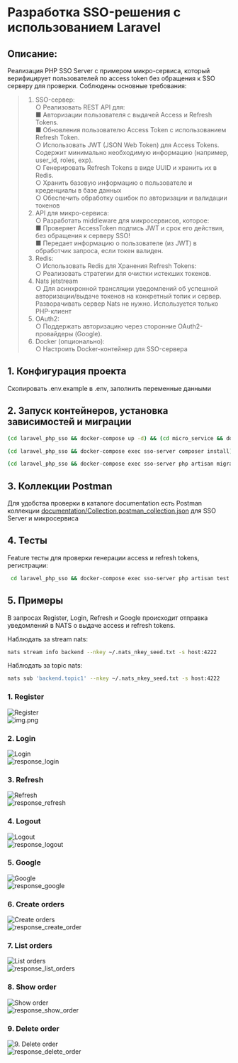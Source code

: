 # Разработка SSO-решения с использованием Laravel

## Описание:
Реализация PHP SSO Server с примером микро-сервиса, который верифицирует пользователей по access token без обращения к SSO серверу для проверки. 
Соблюдены основные требования:

> 1. SSO-сервер:  
   ○ Реализовать REST API для:  
   ■ Авторизации пользователя с выдачей Access и Refresh Tokens.  
   ■ Обновления пользователю Access Token с использованием Refresh
   Token.  
   ○ Использовать JWT (JSON Web Token) для Access Tokens. Содержит минимально
   необходимую информацию (например, user_id, roles, exp).  
   ○ Генерировать Refresh Tokens в виде UUID и хранить их в Redis.  
   ○ Хранить базовую информацию о пользователе и креденциалы в базе данных  
   ○ Обеспечить обработку ошибок по авторизации и валидации токенов  
> 2. API для микро-сервиса:  
   ○ Разработать middleware для микросервисов, которое:  
   ■ Проверяет AccessToken подпись JWT и срок его действия, без
   обращения к серверу SSO!  
   ■ Передает информацию о пользователе (из JWT) в обработчик запроса,
   если токен валиден.
> 3. Redis:  
   ○ Использовать Redis для Хранения Refresh Tokens:  
   ○ Реализовать стратегии для очистки истекших токенов.
> 4. Nats jetstream  
   ○ Для асинхронной трансляции уведомлений об успешной авторизации/выдаче
   токенов на конкретный топик и сервер. Разворачивать сервер Nats не нужно.
   Используется только PHP-клиент
> 5. OAuth2:  
   ○ Поддержать авторизацию через сторонние OAuth2-провайдеры (Google).
> 6. Docker (опционально):  
   ○ Настроить Docker-контейнер для SSO-сервера


## 1. Конфигурация проекта
Скопировать .env.example в .env, заполнить переменные данными

## 2. Запуск контейнеров, установка зависимостей и миграции
```bash
(cd laravel_php_sso && docker-compose up -d) && (cd micro_service && docker-compose up -d)
```

```bash
(cd laravel_php_sso && docker-compose exec sso-server composer install) && (cd micro_service && docker compose exec microservice-app composer install)
```

```bash
(cd laravel_php_sso && docker-compose exec sso-server php artisan migrate) && (cd micro_service && docker compose exec microservice-app php artisan migrate)
```


## 3. Коллекции Postman
Для удобства проверки в каталоге documentation есть Postman коллекции [documentation/Collection.postman_collection.json](documentation/Collection.postman_collection.json) для SSO Server и микросервиса

## 4. Тесты
Feature тесты для проверки генерации access и refresh tokens, регистрации:
```bash
 cd laravel_php_sso && docker-compose exec sso-server php artisan test --env=testing 
 ```

## 5. Примеры

В запросах Register, Login, Refresh и Google происходит отправка уведомлений в NATS о выдаче access и refresh tokens.  

Наблюдать за stream nats:
```bash
nats stream info backend --nkey ~/.nats_nkey_seed.txt -s host:4222
```

Наблюдать за topic nats:
```bash
nats sub 'backend.topic1' --nkey ~/.nats_nkey_seed.txt -s host:4222
```

### 1. Register
![Register](/documentation/img.png)  
![img.png](/documentation/response_reregister.png)
### 2. Login
![Login](/documentation/img_1.png)  
![response_login](/documentation/response_login.png)
### 3. Refresh
![Refresh](/documentation/img_2.png)  
![response_refresh](/documentation/response_refresh.png)
### 4. Logout
![Logout](/documentation/img_3.png)  
![response_logout](/documentation/response_logout.png)
### 5. Google
![Google](/documentation/img_4.png)  
![response_google](/documentation/response_google.png)
### 6. Create orders
![Create orders](/documentation/img_5.png)  
![response_create_order](/documentation/response_create_order.png)
### 7. List orders
![List orders](/documentation/img_7.png)  
![response_list_orders](/documentation/response_list_orders.png)
### 8. Show order
![Show order](/documentation/img_6.png)  
![response_show_order](/documentation/response_show_order.png)
### 9. Delete order
![9. Delete order](/documentation/img_8.png)  
![response_delete_order](/documentation/response_delete_order.png)